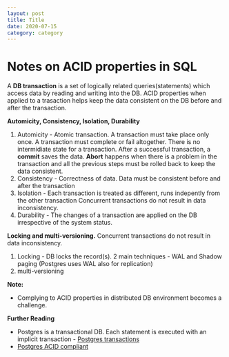 ```yaml
---
layout: post
title: Title
date: 2020-07-15
category: category
---
```


# Notes on ACID properties in SQL

A **DB transaction** is a set of logically related queries(statements) which access data by reading and writing into the DB. ACID properties when applied to a trasaction helps keep the data consistent on the DB before and after the transaction.

**Automicity, Consistency, Isolation, Durability**
1. Automicity 	- Atomic transaction. A transaction must take place only once.
A transaction must complete or fail altogether. There is no intermidiate state for a transaction. After a successful transaction, a **commit** saves the data. **Abort** happens when there is a problem in the transaction and all the previous steps must be rolled back to keep the data consistent.
2. Consistency 	- Correctness of data. Data must be consistent before and after the transaction
3. Isolation 	- Each transaction is treated as different, runs indepently from the other transaction
Concurrent transactions do not result in data inconsistency. 
4. Durability 	- The changes of a transaction are applied on the DB irrespective of the system status.

**Locking and multi-versioning.**
Concurrent transactions do not result in data inconsistency.
1. Locking 				- DB locks the record(s). 2 main techniques - WAL and Shadow paging (Postgres uses WAL also for replication)
2. multi-versioning

**Note:**
* Complying to ACID properties in distributed DB environment becomes a challenge.

**Further Reading**
* Postgres is a transactional DB. Each statement is executed with an implicit transaction - [Postgres transactions](https://www.postgresql.org/docs/8.3/tutorial-transactions.html)
* [Postgres ACID compliant](https://people.apache.org/~jim/NewArchitect/webtech/2001/09/jepson/index.html)